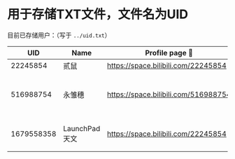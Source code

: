 # 用于存储TXT文件，文件名为UID

目前已存储用户：（写于 `../uid.txt`）

| UID        | Name          | Profile page 🔗                       | Other        | Follower |
| ---------- | ------------- | ------------------------------------ | ------------ | -------- |
| 22245854   | 贰鼠          | https://space.bilibili.com/22245854  | 本人         | 1735     |
| 516988754  | 永雏穗        | https://space.bilibili.com/516988754 | 小号、测试号 | 0        |
| 1679558358 | LaunchPad天文 | https://space.bilibili.com/22245854  | 加入的字幕组 | 2403     |
